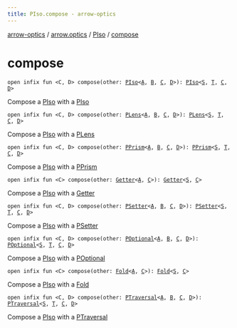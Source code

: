 ```yaml
---
title: PIso.compose - arrow-optics
---
```


[arrow-optics](../../index.html) / [arrow.optics](../index.html) / [PIso](index.html) / [compose](./compose.html)

# compose

`open infix fun <C, D> compose(other: `[`PIso`](index.html)`<`[`A`](index.html#A)`, `[`B`](index.html#B)`, `[`C`](compose.html#C)`, `[`D`](compose.html#D)`>): `[`PIso`](index.html)`<`[`S`](index.html#S)`, `[`T`](index.html#T)`, `[`C`](compose.html#C)`, `[`D`](compose.html#D)`>`

Compose a [PIso](index.html) with a [PIso](index.html)

`open infix fun <C, D> compose(other: `[`PLens`](../-p-lens/index.html)`<`[`A`](index.html#A)`, `[`B`](index.html#B)`, `[`C`](compose.html#C)`, `[`D`](compose.html#D)`>): `[`PLens`](../-p-lens/index.html)`<`[`S`](index.html#S)`, `[`T`](index.html#T)`, `[`C`](compose.html#C)`, `[`D`](compose.html#D)`>`

Compose a [PIso](index.html) with a [PLens](../-p-lens/index.html)

`open infix fun <C, D> compose(other: `[`PPrism`](../-p-prism/index.html)`<`[`A`](index.html#A)`, `[`B`](index.html#B)`, `[`C`](compose.html#C)`, `[`D`](compose.html#D)`>): `[`PPrism`](../-p-prism/index.html)`<`[`S`](index.html#S)`, `[`T`](index.html#T)`, `[`C`](compose.html#C)`, `[`D`](compose.html#D)`>`

Compose a [PIso](index.html) with a [PPrism](../-p-prism/index.html)

`open infix fun <C> compose(other: `[`Getter`](../-getter/index.html)`<`[`A`](index.html#A)`, `[`C`](compose.html#C)`>): `[`Getter`](../-getter/index.html)`<`[`S`](index.html#S)`, `[`C`](compose.html#C)`>`

Compose a [PIso](index.html) with a [Getter](../-getter/index.html)

`open infix fun <C, D> compose(other: `[`PSetter`](../-p-setter/index.html)`<`[`A`](index.html#A)`, `[`B`](index.html#B)`, `[`C`](compose.html#C)`, `[`D`](compose.html#D)`>): `[`PSetter`](../-p-setter/index.html)`<`[`S`](index.html#S)`, `[`T`](index.html#T)`, `[`C`](compose.html#C)`, `[`D`](compose.html#D)`>`

Compose a [PIso](index.html) with a [PSetter](../-p-setter/index.html)

`open infix fun <C, D> compose(other: `[`POptional`](../-p-optional/index.html)`<`[`A`](index.html#A)`, `[`B`](index.html#B)`, `[`C`](compose.html#C)`, `[`D`](compose.html#D)`>): `[`POptional`](../-p-optional/index.html)`<`[`S`](index.html#S)`, `[`T`](index.html#T)`, `[`C`](compose.html#C)`, `[`D`](compose.html#D)`>`

Compose a [PIso](index.html) with a [POptional](../-p-optional/index.html)

`open infix fun <C> compose(other: `[`Fold`](../-fold/index.html)`<`[`A`](index.html#A)`, `[`C`](compose.html#C)`>): `[`Fold`](../-fold/index.html)`<`[`S`](index.html#S)`, `[`C`](compose.html#C)`>`

Compose a [PIso](index.html) with a [Fold](../-fold/index.html)

`open infix fun <C, D> compose(other: `[`PTraversal`](../-p-traversal/index.html)`<`[`A`](index.html#A)`, `[`B`](index.html#B)`, `[`C`](compose.html#C)`, `[`D`](compose.html#D)`>): `[`PTraversal`](../-p-traversal/index.html)`<`[`S`](index.html#S)`, `[`T`](index.html#T)`, `[`C`](compose.html#C)`, `[`D`](compose.html#D)`>`

Compose a [PIso](index.html) with a [PTraversal](../-p-traversal/index.html)

